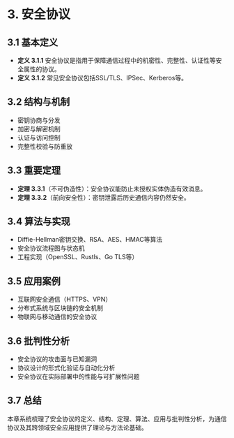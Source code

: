 # 3. 安全协议

## 3.1 基本定义

- **定义 3.1.1** 安全协议是指用于保障通信过程中的机密性、完整性、认证性等安全属性的协议。
- **定义 3.1.2** 常见安全协议包括SSL/TLS、IPSec、Kerberos等。

## 3.2 结构与机制

- 密钥协商与分发
- 加密与解密机制
- 认证与访问控制
- 完整性校验与防重放

## 3.3 重要定理

- **定理 3.3.1**（不可伪造性）：安全协议能防止未授权实体伪造有效消息。
- **定理 3.3.2**（前向安全性）：密钥泄露后历史通信内容仍然安全。

## 3.4 算法与实现

- Diffie-Hellman密钥交换、RSA、AES、HMAC等算法
- 安全协议流程图与状态机
- 工程实现（OpenSSL、Rustls、Go TLS等）

## 3.5 应用案例

- 互联网安全通信（HTTPS、VPN）
- 分布式系统与区块链的安全机制
- 物联网与移动通信的安全协议

## 3.6 批判性分析

- 安全协议的攻击面与已知漏洞
- 协议设计的形式化验证与自动化分析
- 安全协议在实际部署中的性能与可扩展性问题

## 3.7 总结

本章系统梳理了安全协议的定义、结构、定理、算法、应用与批判性分析，为通信协议及其跨领域安全应用提供了理论与方法论基础。
